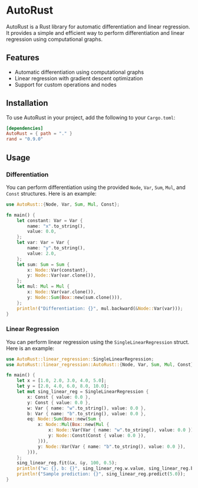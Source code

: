 # AutoRust

AutoRust is a Rust library for automatic differentiation and linear regression. It provides a simple and efficient way to perform differentiation and linear regression using computational graphs.

## Features

- Automatic differentiation using computational graphs
- Linear regression with gradient descent optimization
- Support for custom operations and nodes

## Installation

To use AutoRust in your project, add the following to your `Cargo.toml`:

```toml
[dependencies]
AutoRust = { path = "." }
rand = "0.9.0"
```

## Usage

### Differentiation

You can perform differentiation using the provided `Node`, `Var`, `Sum`, `Mul`, and `Const` structures. Here is an example:

```rust
use AutoRust::{Node, Var, Sum, Mul, Const};

fn main() {
    let constant: Var = Var {
        name: "x".to_string(),
        value: 0.0,
    };
    let var: Var = Var {
        name: "y".to_string(),
        value: 2.0,
    };
    let sum: Sum = Sum {
        x: Node::Var(constant),
        y: Node::Var(var.clone()),
    };
    let mul: Mul = Mul {
        x: Node::Var(var.clone()),
        y: Node::Sum(Box::new(sum.clone())),
    };
    println!("Differentiation: {}", mul.backward(&Node::Var(var)));
}
```

### Linear Regression

You can perform linear regression using the `SingleLinearRegression` struct. Here is an example:

```rust
use AutoRust::linear_regression::SingleLinearRegression;
use AutoRust::linear_regression::AutoRust::{Node, Var, Sum, Mul, Const};

fn main() {
    let x = [1.0, 2.0, 3.0, 4.0, 5.0];
    let y = [2.0, 4.0, 6.0, 8.0, 10.0];
    let mut sing_linear_reg = SingleLinearRegression {
        x: Const { value: 0.0 },
        y: Const { value: 0.0 },
        w: Var { name: "w".to_string(), value: 0.0 },
        b: Var { name: "b".to_string(), value: 0.0 },
        eq: Node::Sum(Box::new(Sum {
            x: Node::Mul(Box::new(Mul {
                x: Node::Var(Var { name: "w".to_string(), value: 0.0 }),
                y: Node::Const(Const { value: 0.0 }),
            })),
            y: Node::Var(Var { name: "b".to_string(), value: 0.0 }),
        })),
    };
    sing_linear_reg.fit(&x, &y, 100, 0.5);
    println!("w: {}, b: {}", sing_linear_reg.w.value, sing_linear_reg.b.value);
    println!("Sample prediction: {}", sing_linear_reg.predict(5.0));
}
```

